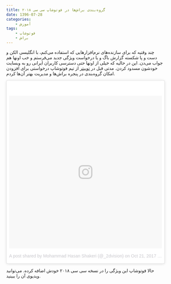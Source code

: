 ```yaml
---
title: گروه‌بندی براش‌ها در فوتوشاپ سی سی ۲۰۱۸
date: 1396-07-28
categories:
    - آموزش
tags:
    - فوتوشاپ
    - براش
---
```


چند وقتیه که برای سازنده‌های نرم‌افزارهایی که استفاده می‌کنم، با انگلیسی الکن و دست و پا شکسته گزارش باگ و یا درخواست ویژگی جدید می‌فرستم و خب اونها هم جواب می‌دن. این در حالیه که خیلی از اونها حتی دسترسی کاربران ایرانی رو به وبسایت خودشون مسدود کردن. مدتی قبل در [توییتر][1] از تیم فوتوشاپ درخواستی برای افزودن امکان گروه‌بندی در پنجره براش‌ها و مدیریت بهتر آن‌ها کردم.

<blockquote class="instagram-media" data-instgrm-version="7" style=" background:#FFF; border:0; border-radius:3px; box-shadow:0 0 1px 0 rgba(0,0,0,0.5),0 1px 10px 0 rgba(0,0,0,0.15); margin: 1px; max-width:658px; padding:0; width:99.375%; width:-webkit-calc(100% - 2px); width:calc(100% - 2px);"><div style="padding:8px;"> <div style=" background:#F8F8F8; line-height:0; margin-top:40px; padding:50.0% 0; text-align:center; width:100%;"> <div style=" background:url(data:image/png;base64,iVBORw0KGgoAAAANSUhEUgAAACwAAAAsCAMAAAApWqozAAAABGdBTUEAALGPC/xhBQAAAAFzUkdCAK7OHOkAAAAMUExURczMzPf399fX1+bm5mzY9AMAAADiSURBVDjLvZXbEsMgCES5/P8/t9FuRVCRmU73JWlzosgSIIZURCjo/ad+EQJJB4Hv8BFt+IDpQoCx1wjOSBFhh2XssxEIYn3ulI/6MNReE07UIWJEv8UEOWDS88LY97kqyTliJKKtuYBbruAyVh5wOHiXmpi5we58Ek028czwyuQdLKPG1Bkb4NnM+VeAnfHqn1k4+GPT6uGQcvu2h2OVuIf/gWUFyy8OWEpdyZSa3aVCqpVoVvzZZ2VTnn2wU8qzVjDDetO90GSy9mVLqtgYSy231MxrY6I2gGqjrTY0L8fxCxfCBbhWrsYYAAAAAElFTkSuQmCC); display:block; height:44px; margin:0 auto -44px; position:relative; top:-22px; width:44px;"></div></div><p style=" color:#c9c8cd; font-family:Arial,sans-serif; font-size:14px; line-height:17px; margin-bottom:0; margin-top:8px; overflow:hidden; padding:8px 0 7px; text-align:center; text-overflow:ellipsis; white-space:nowrap;"><a href="https://www.instagram.com/p/BaguGGBl_XW/" style=" color:#c9c8cd; font-family:Arial,sans-serif; font-size:14px; font-style:normal; font-weight:normal; line-height:17px; text-decoration:none;" target="_blank">A post shared by Mohammad Hasan Shakeri (@_2dvision)</a> on <time style=" font-family:Arial,sans-serif; font-size:14px; line-height:17px;" datetime="2017-10-21T13:10:59+00:00">Oct 21, 2017 at 6:10am PDT</time></p></div></blockquote>
<script async defer src="//platform.instagram.com/en_US/embeds.js"></script>

حالا فوتوشاپ این ویژگی را در نسخه سی سی ۲۰۱۸ خودش اضافه کرده. می‌توانید ویدیوی آن را ببینید.

<div id="15085913389609811"><script type="text/JavaScript" src="https://www.aparat.com/embed/mM8JU?data[rnddiv]=15085913389609811&data[responsive]=yes"></script></div>

[1]: https://twitter.com/_2dvision/status/678138325685936128
